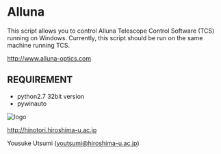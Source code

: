 Alluna
======
This script allows you to control Alluna Telescope Control Software (TCS) running on Windows.
Currently, this script should be run on the same machine running TCS.

http://www.alluna-optics.com

REQUIREMENT
-----------
- python2.7 32bit version
- pywinauto

![logo](http://hinotori.hiroshima-u.ac.jp/logo.jpg)

http://hinotori.hiroshima-u.ac.jp

Yousuke Utsumi (youtsumi@hiroshima-u.ac.jp)
